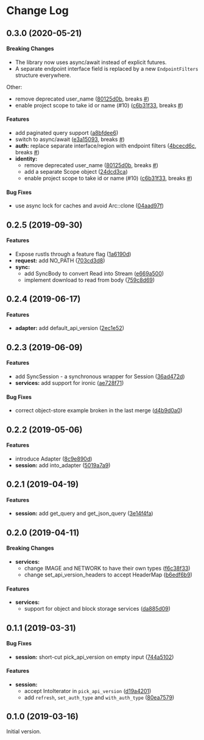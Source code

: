 # Change Log

## 0.3.0 (2020-05-21)

#### Breaking Changes

* The library now uses async/await instead of explicit futures.
* A separate endpoint interface field is replaced by a new `EndpointFilters` structure everywhere.

Other:

*  remove deprecated user_name ([80125d0b](https://github.com/dtantsur/rust-osauth/commit/80125d0bbfa100e90f45f29c282c2b2203909d2e), breaks [#](https://github.com/dtantsur/rust-osauth/issues/))
*  enable project scope to take id or name (#10) ([c6b31f33](https://github.com/dtantsur/rust-osauth/commit/c6b31f3336bc25555423802f3c60aa054569c7c8), breaks [#](https://github.com/dtantsur/rust-osauth/issues/))

#### Features

*   add paginated query support ([a8bfdee6](https://github.com/dtantsur/rust-osauth/commit/a8bfdee6105cde19d2a5c4c4b03608319b173925))
*   switch to async/await ([e3a15093](https://github.com/dtantsur/rust-osauth/commit/e3a15093739b2a62c011125b19b64db9f3d2f952), breaks [#](https://github.com/dtantsur/rust-osauth/issues/))
* **auth:**  replace separate interface/region with endpoint filters ([4bcecd6c](https://github.com/dtantsur/rust-osauth/commit/4bcecd6c1947f21039cd928b6ef10eb875496d88), breaks [#](https://github.com/dtantsur/rust-osauth/issues/))
* **identity:**
  *  remove deprecated user_name ([80125d0b](https://github.com/dtantsur/rust-osauth/commit/80125d0bbfa100e90f45f29c282c2b2203909d2e), breaks [#](https://github.com/dtantsur/rust-osauth/issues/))
  *  add a separate Scope object ([24dcd3ca](https://github.com/dtantsur/rust-osauth/commit/24dcd3caeca55e807c84da59f51cda6257bcd9f4))
  *  enable project scope to take id or name (#10) ([c6b31f33](https://github.com/dtantsur/rust-osauth/commit/c6b31f3336bc25555423802f3c60aa054569c7c8), breaks [#](https://github.com/dtantsur/rust-osauth/issues/))

#### Bug Fixes

*   use async lock for caches and avoid Arc::clone ([04aad97f](https://github.com/dtantsur/rust-osauth/commit/04aad97fcc5fc40ecc2312e29c170fe21ec85c6d))

## 0.2.5 (2019-09-30)

#### Features

*   Expose rustls through a feature flag ([1a6190d](https://github.com/dtantsur/rust-osauth/commit/1a6190d463cee053eeeb2ee10bbdd3eec4338af8))
* **request:**  add NO_PATH ([703cd3d8](https://github.com/dtantsur/rust-osauth/commit/703cd3d8e276d7861941b8248f0a30c7f6f3ea21))
* **sync:**
  *  add SyncBody to convert Read into Stream ([e669a500](https://github.com/dtantsur/rust-osauth/commit/e669a500708f6b3c913e21ebba05fb67c3ab2a9b))
  *  implement download to read from body ([759c8d69](https://github.com/dtantsur/rust-osauth/commit/759c8d690431f42306b38da32b27cdec382392c5))

## 0.2.4 (2019-06-17)

#### Features

* **adapter:** add default_api_version ([2ec1e52](https://github.com/dtantsur/rust-osauth/commit/2ec1e52c34b1c837e2245425c1ccd5546ec717ab))

## 0.2.3 (2019-06-09)

#### Features

*   add SyncSession - a synchronous wrapper for Session ([36ad472d](https://github.com/dtantsur/rust-osauth/commit/36ad472dffcf238241a215b9489eda01f1492cba))
* **services:**  add support for ironic ([ae728f71](https://github.com/dtantsur/rust-osauth/commit/ae728f718d06b6381261148421018c0a3e969a48))

#### Bug Fixes

*   correct object-store example broken in the last merge ([d4b9d0a0](https://github.com/dtantsur/rust-osauth/commit/d4b9d0a04f622c43890f77eaad01aa65be2c9c0a))

## 0.2.2 (2019-05-06)

#### Features

*   introduce Adapter ([8c9e890d](https://github.com/dtantsur/rust-osauth/commit/8c9e890d415ff411c09bd485ad78fe5e5f537a85))
* **session:**  add into_adapter ([5019a7a9](https://github.com/dtantsur/rust-osauth/commit/5019a7a960c75b88ea8aa0dd0dc8d299a2003f84))

## 0.2.1 (2019-04-19)

#### Features

* **session:**  add get_query and get_json_query ([3e14f4fa](https://github.com/dtantsur/rust-osauth/commit/3e14f4fac70d48ab0b00350750ea210623975738))

## 0.2.0 (2019-04-11)

#### Breaking Changes

* **services:**
  *  change IMAGE and NETWORK to have their own types ([f6c38f33](https://github.com/dtantsur/rust-osauth/commit/f6c38f33a790537770d81a95c9e5e175ed4a5946))
  *  change set_api_version_headers to accept HeaderMap ([b6edf6b9](https://github.com/dtantsur/rust-osauth/commit/b6edf6b976860fa3e55c679c6341bb483843a00d))

#### Features

* **services:**
  *  support for object and block storage services ([da885d09](https://github.com/dtantsur/rust-osauth/commit/da885d090c386a3973ab4ab1629e1a8cc09060b8))

## 0.1.1 (2019-03-31)

#### Bug Fixes

* **session:**  short-cut pick\_api\_version on empty input ([744a5102](https://github.com/dtantsur/rust-osauth/commit/744a510228674b40b9d512e5f75d0488f19639fe))

#### Features

* **session:**
  *  accept IntoIterator in `pick_api_version` ([d19a4201](https://github.com/dtantsur/rust-osauth/commit/d19a42016ff85bc573d829c25d0d7bdbe3e6fd7a))
  *  add `refresh`, `set_auth_type` and `with_auth_type` ([80ea7579](https://github.com/dtantsur/rust-osauth/commit/80ea7579938e742930f938ea610530978bf99b4b))


## 0.1.0 (2019-03-16)

Initial version.
